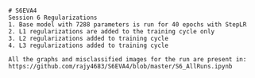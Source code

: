     # S6EVA4
    Session 6 Regularizations
    1. Base model with 7288 parameters is run for 40 epochs with StepLR
    2. L1 regularizations are added to the training cycle only
    3. L2 regularizations added to training cycle
    4. L3 regularizations added to training cycle
    
    All the graphs and misclassified images for the run are present in:    
    https://github.com/rajy4683/S6EVA4/blob/master/S6_AllRuns.ipynb

